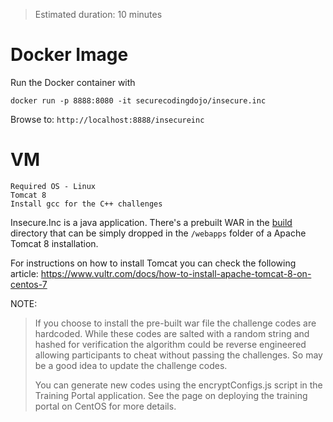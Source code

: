 > Estimated duration: 10 minutes

# Docker Image

Run the Docker container with
~~~~
docker run -p 8888:8080 -it securecodingdojo/insecure.inc
~~~~

Browse to: `http://localhost:8888/insecureinc`

# VM
~~~~
Required OS - Linux
Tomcat 8
Install gcc for the C++ challenges
~~~~
Insecure.Inc is a java application. There's a prebuilt WAR in the [build](https://github.com/trendmicro/SecureCodingDojo/tree/master/build) directory that can be simply dropped in the `/webapps` folder of a Apache Tomcat 8 installation.

For instructions on how to install Tomcat you can check the following article: https://www.vultr.com/docs/how-to-install-apache-tomcat-8-on-centos-7

NOTE: 
>If you choose to install the pre-built war file the challenge codes are hardcoded. While these codes are salted with a random string and hashed for verification the algorithm could be reverse engineered allowing participants to cheat without passing the challenges. So may be a good idea to update the challenge codes.
>
>You can generate new codes using the encryptConfigs.js script in the Training Portal application. See the page on deploying the training portal on CentOS for more details.

